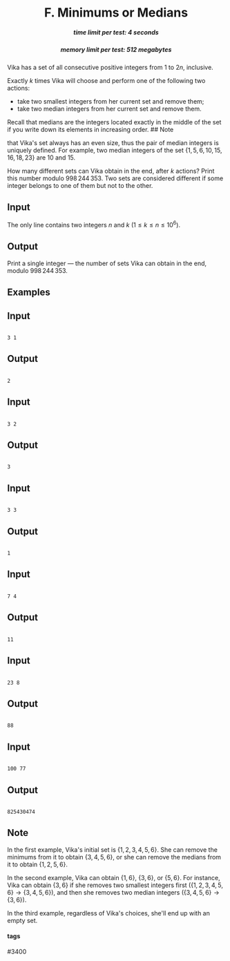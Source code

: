 <h1 style='text-align: center;'> F. Minimums or Medians</h1>

<h5 style='text-align: center;'>time limit per test: 4 seconds</h5>
<h5 style='text-align: center;'>memory limit per test: 512 megabytes</h5>

Vika has a set of all consecutive positive integers from $1$ to $2n$, inclusive.

Exactly $k$ times Vika will choose and perform one of the following two actions: 

* take two smallest integers from her current set and remove them;
* take two median integers from her current set and remove them.

Recall that medians are the integers located exactly in the middle of the set if you write down its elements in increasing order. ## Note

 that Vika's set always has an even size, thus the pair of median integers is uniquely defined. For example, two median integers of the set $\{1, 5, 6, 10, 15, 16, 18, 23\}$ are $10$ and $15$.

How many different sets can Vika obtain in the end, after $k$ actions? Print this number modulo $998\,244\,353$. Two sets are considered different if some integer belongs to one of them but not to the other.

## Input

The only line contains two integers $n$ and $k$ ($1 \le k \le n \le 10^6$).

## Output

Print a single integer — the number of sets Vika can obtain in the end, modulo $998\,244\,353$.

## Examples

## Input


```

3 1

```
## Output


```

2

```
## Input


```

3 2

```
## Output


```

3

```
## Input


```

3 3

```
## Output


```

1

```
## Input


```

7 4

```
## Output


```

11

```
## Input


```

23 8

```
## Output


```

88

```
## Input


```

100 77

```
## Output


```

825430474

```
## Note

In the first example, Vika's initial set is $\{1, 2, 3, 4, 5, 6\}$. She can remove the minimums from it to obtain $\{3, 4, 5, 6\}$, or she can remove the medians from it to obtain $\{1, 2, 5, 6\}$.

In the second example, Vika can obtain $\{1, 6\}$, $\{3, 6\}$, or $\{5, 6\}$. For instance, Vika can obtain $\{3, 6\}$ if she removes two smallest integers first ($\{1, 2, 3, 4, 5, 6\} \rightarrow \{3, 4, 5, 6\}$), and then she removes two median integers ($\{3, 4, 5, 6\} \rightarrow \{3, 6\}$).

In the third example, regardless of Vika's choices, she'll end up with an empty set.



#### tags 

#3400 